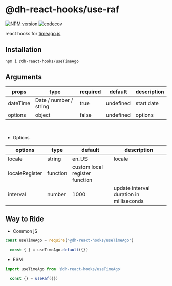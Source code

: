 # @dh-react-hooks/use-raf

[![NPM version](https://img.shields.io/npm/v/@dh-react-hooks/useTimeAgo.svg)](https://www.npmjs.com/package/@dh-react-hooks/useTimeAgo)
[![codecov](https://codecov.io/gh/danhuang1202/DrHooks/branch/master/graph/badge.svg)](https://codecov.io/gh/danhuang1202/DrHooks)

react hooks for [timeago.js](https://github.com/hustcc/timeago.js)


## Installation
```
npm i @dh-react-hooks/useTimeAgo
```

## Arguments
  | props | type | required | default | description |
  | --- | --- | --- | --- | --- |
  | dateTime | Date / number / string | true | undefined | start date |
  | options | object | false | undefined | options |
  <br/>

  - Options
  
  | options | type | default | description |
  | --- | --- | --- | --- |
  | locale | string | en_US | locale |
  | localeRegister	| function | custom local register function |
  | interval | number | 1000 | update interval duration in milliseconds |

## Way to Ride
- Common jS
```js
const useTimeAgo = require('@dh-react-hooks/useTimeAgo')

  const { } = useTimeAgo.default({})
```

- ESM
```js
import useTimeAgo from '@dh-react-hooks/useTimeAgo'
  
  const {} = useRaf({})
```
